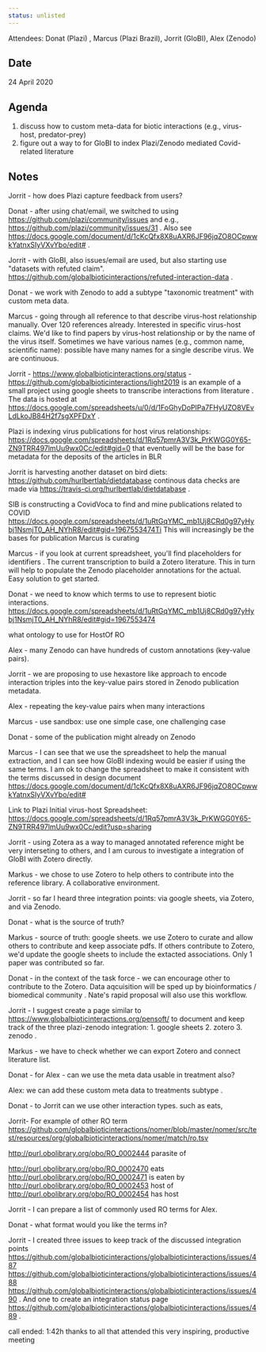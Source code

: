 ```yaml
---
status: unlisted
---
```


 Attendees:
 Donat (Plazi) , Marcus (Plazi Brazil), Jorrit (GloBI), Alex (Zenodo)
 
##  Date
 24 April 2020
 
## Agenda
 1. discuss how to custom meta-data for biotic interactions (e.g., virus-host, predator-prey)
 2. figure out a way to for GloBI to index Plazi/Zenodo mediated Covid-related literature
 

## Notes
 
 Jorrit - how does Plazi capture feedback from users? 
 
 Donat - after using chat/email, we switched to using   https://github.com/plazi/community/issues and e.g.,  https://github.com/plazi/community/issues/31 . Also see https://docs.google.com/document/d/1cKcQfx8X8uAXR6JF96jqZO8OCpwwkYatnxSIyVXvYbo/edit# .
 
 Jorrit - with GloBI, also issues/email are used, but also starting use "datasets with refuted claim". https://github.com/globalbioticinteractions/refuted-interaction-data . 
 
 Donat - we work with Zenodo to add a subtype "taxonomic treatment" with custom meta data.
 
Marcus - going through all reference to that describe virus-host relationship manually. Over 120 references already. Interested in specific virus-host claims. We'd like to find papers by virus-host relationship or by the name of the virus itself. Sometimes we have various names (e.g., common name, scientific name): possible have many names for a single describe virus. We are continuous. 

Jorrit - https://www.globalbioticinteractions.org/status - https://github.com/globalbioticinteractions/light2019 is an example of a small project using google sheets to transcribe interactions from literature . The data is hosted at https://docs.google.com/spreadsheets/u/0/d/1FoGhyDoPlPa7FHyUZO8VEvLdLkoJB84H2f7sgXPFDxY . 
 
 Plazi is indexing virus publications for host virus relationships: https://docs.google.com/spreadsheets/d/1Rq57pmrA3V3k_PrKWGG0Y65-ZN9TRR497lmUu9wx0Cc/edit#gid=0
 that eventuelly will be the base for metadata for the deposits of the articles in BLR
 
 Jorrit is harvesting another dataset on bird diets: https://github.com/hurlbertlab/dietdatabase continous data checks are made via https://travis-ci.org/hurlbertlab/dietdatabase . 
 
 SIB is constructing a CovidVoca to find and mine publications related to COVID https://docs.google.com/spreadsheets/d/1uRtGqYMC_mb1Uj8CRd0g97yHybj1NsmjT0_AH_NYhR8/edit#gid=1967553474Ti
 This will increasingly be the bases for publication Marcus is curating
 
 Marcus - if you look at current spreadsheet, you'll find placeholders for identifiers . The current transcription to build a Zotero literature. This in turn will help to populate the Zenodo placeholder annotations for the actual. Easy solution to get started. 
 
 Donat - we need to know which terms to use to represent biotic interactions.  https://docs.google.com/spreadsheets/d/1uRtGqYMC_mb1Uj8CRd0g97yHybj1NsmjT0_AH_NYhR8/edit#gid=1967553474
 
 what ontology to use for HostOf RO
 
Alex - many Zenodo can have hundreds of custom annotations (key-value pairs). 
 
 Jorrit - we are proposing to use hexastore like approach to encode interaction triples into the key-value pairs stored in Zenodo publication metadata. 
 
 Alex - repeating the key-value pairs when many interactions 
 
Marcus -  use sandbox: use one simple case, one challenging case
 
 Donat - some of the publication might already on Zenodo
 
 Marcus - I can see that we use the spreadsheet to help the manual extraction, and I can see how GloBI indexing would be easier if using the same terms.  I am ok to change the spreadsheet to make it consistent with the terms discussed in design document https://docs.google.com/document/d/1cKcQfx8X8uAXR6JF96jqZO8OCpwwkYatnxSIyVXvYbo/edit#
 
 Link to Plazi Initial virus-host Spreadsheet: https://docs.google.com/spreadsheets/d/1Rq57pmrA3V3k_PrKWGG0Y65-ZN9TRR497lmUu9wx0Cc/edit?usp=sharing
 
Jorrit - using Zotera as a way to managed annotated reference might be very interseting to others, and I am curous to investigate a integration of GloBI with Zotero directly. 

Markus - we chose to use Zotero to help others to contribute into the reference library. A collaborative environment. 

Jorrit - so far I heard three integration points: via google sheets, via Zotero, and via Zenodo. 

Donat - what is the source of truth?

Markus - source of truth: google sheets. we use Zotero to curate and allow others to contribute and keep associate pdfs.  If others contribute to Zotero, we'd update the google sheets to include the extacted associations. Only 1 paper was contributed so far.

Donat - in the context of the task force - we can encourage other to contribute to the Zotero. Data aqcuisition will be sped up by bioinformatics / biomedical community . Nate's rapid proposal will also use this workflow.

Jorrit - I suggest create a page similar to  https://www.globalbioticinteractions.org/pensoft/  to document and keep track of the three plazi-zenodo integration: 1. google sheets 2. zotero 3. zenodo .

Markus - we have to check whether we can export Zotero and connect literature list. 

Donat - for Alex - can we use the meta data usable in treatment also?



Alex: we can add these custom meta data to treatments subtype . 

Donat - to Jorrit can we use other interaction types. such as eats, 

Jorrit- For example of other RO term https://github.com/globalbioticinteractions/nomer/blob/master/nomer/src/test/resources/org/globalbioticinteractions/nomer/match/ro.tsv 

http://purl.obolibrary.org/obo/RO_0002444              parasite of

http://purl.obolibrary.org/obo/RO_0002470              eats
http://purl.obolibrary.org/obo/RO_0002471              is eaten by
http://purl.obolibrary.org/obo/RO_0002453              host of
http://purl.obolibrary.org/obo/RO_0002454              has host

Jorrit - I can prepare a list of commonly used RO terms for Alex. 

Donat - what format would you like the terms in? 

 
 Jorrit -  I created three issues to keep track of the discussed integration points https://github.com/globalbioticinteractions/globalbioticinteractions/issues/487 https://github.com/globalbioticinteractions/globalbioticinteractions/issues/488 https://github.com/globalbioticinteractions/globalbioticinteractions/issues/490 . And one to create an integration status page https://github.com/globalbioticinteractions/globalbioticinteractions/issues/489 .
 
  call ended: 1:42h
  thanks to all that attended this very inspiring, productive meeting
  
 
 
